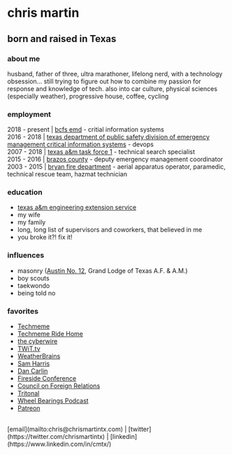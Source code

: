# chris martin

## born and raised in Texas
### about me
husband, father of three, ultra marathoner, lifelong nerd, with a technology obsession... still trying to figure out how to combine my passion for response and knowledge of tech.  also into car culture, physical sciences (especially weather), progressive house, coffee, cycling

### employment
2018 - present | [bcfs emd](https://bcfs.net/services/emergency-management) - critial information systems<br/>
2016 - 2018 | [texas department of public safety division of emergency management critical information systems](https://www.dps.texas.gov/dem/cis/index.htm) - devops<br/>
2007 - 2018 | [texas a&m task force 1](https://usar.tamu.edu) - technical search specialist<br/>
2015 - 2016 | [brazos county](http://brazosceoc.org) - deputy emergency management coordinator<br/>
2003 - 2015 | [bryan fire department](https://www.bryantx.gov/fire/) - aerial apparatus operator, paramedic, technical rescue team, hazmat technician

### education
* [texas a&m engineering extension service](https://www.teex.org)<br/>
* my wife<br/>
* my family<br/>
* long, long list of supervisors and coworkers, that believed in me<br/>
* you broke it?! fix it!

### influences
* masonry ([Austin No. 12](http://austinlodge12.com), Grand Lodge of Texas A.F. & A.M.)<br/>
* boy scouts<br/>
* taekwondo<br/>
* being told no

### favorites
* [Techmeme](https://techmeme.com)<br/>
* [Techmeme Ride Home](https://news.techmeme.com/180306/podcast)<br/>
* [the cyberwire](https://thecyberwire.com)<br/>
* [TWiT.tv](https://twit.tv)<br/>
* [WeatherBrains](https://weatherbrains.com)<br/>
* [Sam Harris](https://samharris.org)<br/>
* [Dan Carlin](https://www.dancarlin.com/)<br/>
* [Fireside Conference](https://firesideconf.com)<br/>
* [Council on Foreign Relations](https://www.cfr.org)<br/>
* [Tritonal](http://tritonalmusic.com)<br/>
* [Wheel Bearings Podcast](https://wheelbearings.media)<br/>
* [Patreon](https://www.patreon.com/chrismartintx/)<br/>
<br/>
[email](mailto:chris@chrismartintx.com) | [twitter](https://twitter.com/chrismartintx) | [linkedin](https://www.linkedin.com/in/cmtx/)

